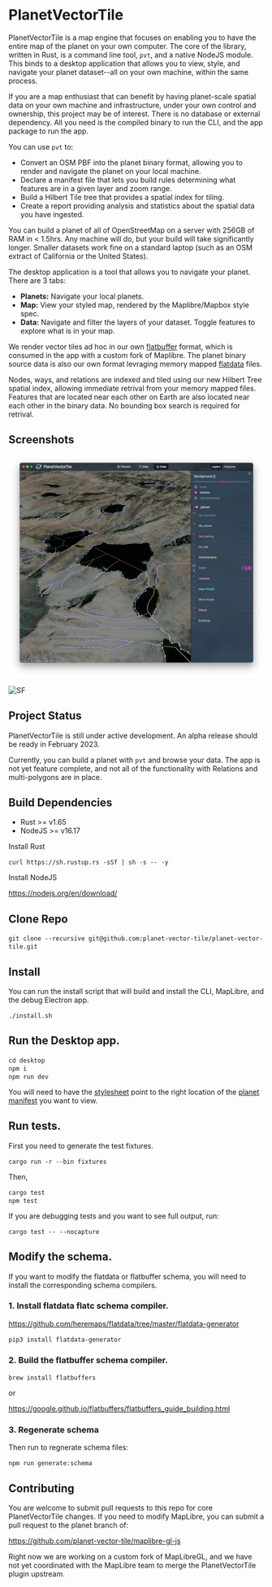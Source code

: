 # PlanetVectorTile

PlanetVectorTile is a map engine that focuses on enabling you to have the entire map of the planet on your own computer. The core of the library, written in Rust, is a command line tool, `pvt`, and a native NodeJS module. This binds to a desktop application that allows you to view, style, and navigate your planet dataset--all on your own machine, within the same process.

If you are a map enthusiast that can benefit by having planet-scale spatial data on your own machine and infrastructure, under your own control and ownership, this project may be of interest. There is no database or external dependency. All you need is the compiled binary to run the CLI, and the app package to run the app.

You can use `pvt` to:

- Convert an OSM PBF into the planet binary format, allowing you to render and navigate the planet on your local machine.
- Declare a manifest file that lets you build rules determining what features are in a given layer and zoom range.
- Build a Hilbert Tile tree that provides a spatial index for tiling.
- Create a report providing analysis and statistics about the spatial data you have ingested.

You can build a planet of all of OpenStreetMap on a server with 256GB of RAM in < 1.5hrs. Any machine will do, but your build will take significantly longer. Smaller datasets work fine on a standard laptop (such as an OSM extract of California or the United States).

The desktop application is a tool that allows you to navigate your planet. There are 3 tabs:

- **Planets:** Navigate your local planets.
- **Map:** View your styled map, rendered by the Maplibre/Mapbox style spec.
- **Data:** Navigate and filter the layers of your dataset. Toggle features to explore what is in your map.

We render vector tiles ad hoc in our own [flatbuffer](https://google.github.io/flatbuffers/) format, which is consumed in the app with a custom fork of Maplibre. The planet binary source data is also our own format levraging memory mapped [flatdata](https://github.com/heremaps/flatdata) files.

Nodes, ways, and relations are indexed and tiled using our new Hilbert Tree spatial index, allowing immediate retrival from your memory mapped files. Features that are located near each other on Earth are also located near each other in the binary data. No bounding box search is required for retrival.

## Screenshots

![Sierra Lakes](docs/screenshots/lakes.png)

![SF](docs/screenshots/sf.png)

## Project Status

PlanetVectorTile is still under active development. An alpha release should be ready in February 2023.

Currently, you can build a planet with `pvt` and browse your data. The app is not yet feature complete, and not all of the functionality with Relations and multi-polygons are in place.

## Build Dependencies

- Rust >= v1.65
- NodeJS >= v16.17

Install Rust

    curl https://sh.rustup.rs -sSf | sh -s -- -y

Install NodeJS

https://nodejs.org/en/download/

## Clone Repo

    git clone --recursive git@github.com:planet-vector-tile/planet-vector-tile.git

## Install

You can run the install script that will build and install the CLI, MapLibre, and the debug Electron app.

    ./install.sh

## Run the Desktop app.

```
cd desktop
npm i
npm run dev
```

You will need to have the [stylesheet](desktop/styles/default.json) point to the right location of the [planet manifest](manifests/) you want to view.

## Run tests.

First you need to generate the test fixtures.

```
cargo run -r --bin fixtures
```

Then,

```
cargo test
npm test
```

If you are debugging tests and you want to see full output, run:

```
cargo test -- --nocapture
```

## Modify the schema.

If you want to modify the flatdata or flatbuffer schema, you will need to install the corresponding schema compilers.

### 1. Install flatdata flatc schema compiler.

https://github.com/heremaps/flatdata/tree/master/flatdata-generator

    pip3 install flatdata-generator

### 2. Build the flatbuffer schema compiler.

    brew install flatbuffers

or

https://google.github.io/flatbuffers/flatbuffers_guide_building.html

### 3. Regenerate schema

Then run to regnerate schema files:

    npm run generate:schema

## Contributing

You are welcome to submit pull requests to this repo for core PlanetVectorTile changes. If you need to modify MapLibre, you can submit a pull request to the planet branch of:

https://github.com/planet-vector-tile/maplibre-gl-js

Right now we are working on a custom fork of MapLibreGL, and we have not yet coordinated with the MapLibre team to merge the PlanetVectorTile plugin upstream.
